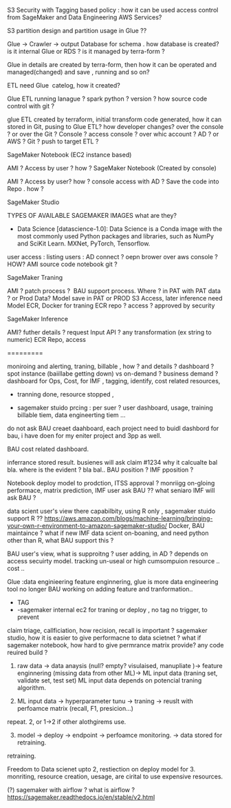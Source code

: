 S3 Security with Tagging based policy : how it can be used access control from SageMaker and Data Engineering AWS Services?

S3 partition design and partition usage in Glue ??

Glue → Crawler → output Database for schema . how database is created? is it internal Glue or RDS ? is it managed by terra-form ?

Glue in details are created by terra-form, then how it can be operated and managed(changed) and save , running and so on?

ETL need Glue  catelog, how it created? 

Glue ETL running lanague ? spark python ? version ? how source code control with git ? 

glue ETL created by terraform,
initial trransform code generated, how it can stored in Git, pusing to Glue ETL?
how developer changes? over the console ? or over the Git ?
Console ? access console ? over whic account ? AD ? or AWS ?
Git ? push to target ETL ?


SageMaker Notebook (EC2 instance based)

AMI ?
Access by user ? how ?
SageMaker Notebook (Created by console)

AMI ?
Access by user? how ? console access with AD ?
Save the code into Repo . how ?


SageMaker Studio

TYPES OF AVAILABLE SAGEMAKER IMAGES 
what are they?
- Data Science [datascience-1.0]: Data Science is a Conda image with the most commonly used Python packages and libraries, such as NumPy and SciKit Learn.
MXNet, PyTorch, Tensorflow.


user access : listing users  : AD connect ?
              oepn brower over aws console ?  HOW?
              AMI
source code notebook git ?

SageMaker Traning

AMI ?
patch process ? 
BAU support process.
Where ? in PAT with PAT data ? or Prod Data?
Model save in PAT or PROD
S3 Access, later inference need Model
ECR, Docker for traning
ECR repo ?
access ?
approved by security


SageMaker Inference

AMI?
futher details ?
request Input API ? any transformation (ex string to numeric)
ECR Repo, access


=========

moniroing and alerting,
traning, billable , how ? and details ? dashboard ? spot instance (baiillabe getting down)  vs on-demand ? business demand ?
dashboard for Ops, Cost, for IMF , 
tagging, identify, cost related resources, 
- tranning done, resource stopped , 

- sagemaker stuido prcing : per suer ? user dashboard, usage, training billable tiem, data engineerting tiem ...

do not ask BAU creaet daahboard, each project need to buidl dashbord for bau, i have doen for my eniter project and 3pp as well.

BAU cost related dashboard.


inferrance stored result. 
busienes will ask claim #1234 why it calcualte bal bla. where is the evident ? bla bal..
BAU position ? IMF pposition ?


Notebook deploy model to prodction, ITSS approval ?
monriigg on-gloing performace, matrix prediction, 
IMF user ask BAU ?? what seniaro IMF will ask BAU ?


data scient user's view there capabilbity, using R only , sagemaker stuido support R ??
https://aws.amazon.com/blogs/machine-learning/bringing-your-own-r-environment-to-amazon-sagemaker-studio/
Docker, BAU maintaince ? 
what if new IMF data scient on-boaning, and need python other than R, what BAU support this ?


BAU user's view, what is supproitng ? user adding, in AD ? depends on access secuirty model.
tracking un-useal or high cumsompuion resource .. cost ..



Glue :data enginieering feature enginnering, 
glue is more data engineering tool no longer BAU working on adding feature and tranformation..

- TAG
- -sagemaker internal ec2 for traning or deploy , no tag no trigger, to prevent



claim triage, callficiation,
how recision, recall is important ? 
sagemaker studio, how it is easier to give performacne to data scietnet ?
what if sagemaker notebook, how hard to give permrance matrix provide? any code reuired build ?




1. raw data -> data anaysis (null? empty? visulaised, manupliate )-> feature enginnering (missing data from other ML)-> ML input data (traning set, validate set, test set)
ML input data depends on potencial traning algorithm. 

2. ML input data -> hyperparameter tunu -> traning -> reuslt with perfoamce matrix (recall, F1, presicion...)

repeat. 2, or 1->2 if other alothgirems use.

3. model -> deploy -> endpoint -> perfoamce monitoring. -> data stored for retraining.

retraining.

Freedom to Data scienet upto 2, restiection on deploy model for 3. 
monriting, resource creation, uesage, are cirital to use expensive resources. 


(?) sagemaker with airflow ? what is airflow ? 
https://sagemaker.readthedocs.io/en/stable/v2.html
